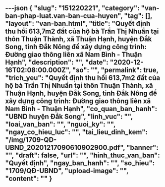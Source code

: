 ---json
{
    "slug": "151220221",
    "category": "van-ban-phap-luat.van-ban-cua-huyen",
    "tag": [],
    "layout": "van-ban.html",
    "title": "Quyết định thu hồi 613,7m2 đất của hộ bà Trần Thị Nhuần tại thôn Thuận Thành, xã Thuận Hạnh, huyện Đắk Song, tỉnh Đắk Nông để xây dựng công trình: Đường giao thông liên xã Nam Bình - Thuận Hạnh",
    "description": "",
    "date": "2020-12-16T02:08:00.000Z",
    "so": "",
    "permalink": true,
    "trich_yeu": "Quyết định thu hồi 613,7m2 đất của hộ bà Trần Thị Nhuần tại thôn Thuận Thành, xã Thuận Hạnh, huyện Đắk Song, tỉnh Đắk Nông để xây dựng công trình: Đường giao thông liên xã Nam Bình - Thuận Hạnh",
    "co_quan_ban_hanh": "UBND huyện Đắk Song",
    "linh_vuc": "",
    "loai_van_ban": "",
    "nguoi_ky": "",
    "ngay_co_hieu_luc": "",
    "tai_lieu_dinh_kem": "/img/1709-QD-UBND_20201217090610902900.pdf",
    "banner": "",
    "draft": false,
    "url": "",
    "hinh_thuc_van_ban": "Quyết định",
    "ngay_ban_hanh": "",
    "so_hieu": "1709/QĐ-UBND",
    "upload-image": "",
    "__content__": ""
}
---
